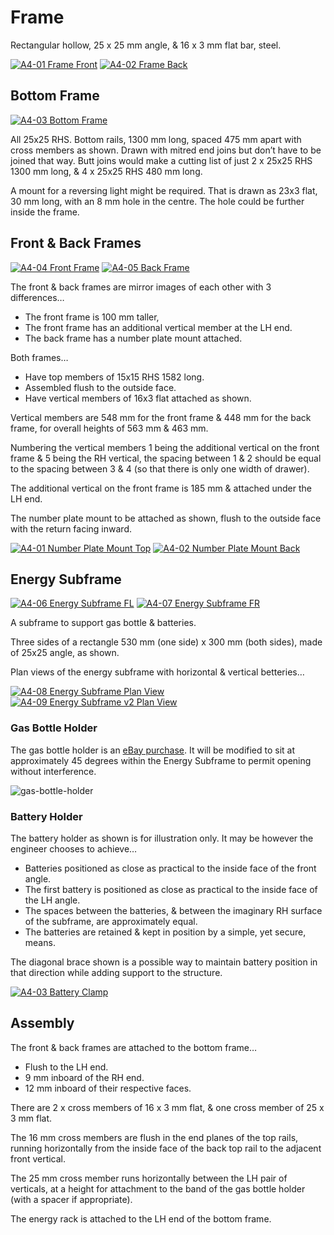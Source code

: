 # Frame

Rectangular hollow, 25 x 25 mm angle, & 16 x 3 mm flat bar, steel.


[![A4-01 Frame Front](Frame/A4-01-Frame-Front.png)](Frame/A4-01-Frame-Front.pdf)
[![A4-02 Frame Back](Frame/A4-02-Frame-Back.png)](Frame/A4-02-Frame-Back.pdf)

## Bottom Frame

[![A4-03 Bottom Frame](Frame/A4-03-Bottom-Frame.png)](Frame/A4-03-Bottom-Frame.pdf)

All 25x25 RHS. Bottom rails, 1300 mm long, spaced 475 mm apart with cross members as shown. Drawn with mitred end joins but don’t have to be joined that way. Butt joins would make a cutting list of just 2 x 25x25 RHS 1300 mm long, & 4 x 25x25 RHS 480 mm long.

A mount for a reversing light might be required. That is drawn as 23x3 flat, 30 mm long, with an 8 mm hole in the centre. The hole could be further inside the frame.

## Front & Back Frames

[![A4-04 Front Frame](Frame/A4-04-Front-Frame.png)](Frame/A4-04-Front-Frame.pdf)
[![A4-05 Back Frame](Frame/A4-05-Back-Frame.png)](Frame/A4-05-Back-Frame.pdf)

The front & back frames are mirror images of each other with 3 differences…

* The front frame is 100 mm taller,
* The front frame has an additional vertical member at the LH end.
* The back frame has a number plate mount attached.

Both frames…

* Have top members of 15x15 RHS 1582 long.
* Assembled flush to the outside face.
* Have vertical members of 16x3 flat attached as shown.

Vertical members are 548 mm for the front frame & 448 mm for the back frame, for overall heights of 563 mm & 463 mm.

Numbering the vertical members 1 being the additional vertical on the front frame & 5 being the RH vertical, the spacing between 1 & 2 should be equal to the spacing between 3 & 4 (so that there is only one width of drawer).

The additional vertical on the front frame is 185 mm & attached under the LH end.

The number plate mount to be attached as shown, flush to the outside face with the return facing inward.

[![A4-01 Number Plate Mount Top](Sheet-Metal/A4-01-Number-Plate-Mount-Top.png)](Sheet-Metal/A4-01-Number-Plate-Mount-Top.pdf)
[![A4-02 Number Plate Mount Back](Sheet-Metal/A4-02-Number-Plate-Mount-Back.png)](Sheet-Metal/A4-02-Number-Plate-Mount-Back.pdf)

## Energy Subframe

[![A4-06 Energy Subframe FL](Frame/A4-06-Energy-Subframe-FL.png)](Frame/A4-06-Energy-Subframe-FL.pdf)
[![A4-07 Energy Subframe FR](Frame/A4-07-Energy-Subframe-FR.png)](Frame/A4-07-Energy-Subframe-FR.pdf)

A subframe to support gas bottle & batteries.

Three sides of a rectangle 530 mm (one side) x 300 mm (both sides), made of 25x25 angle, as shown.

Plan views of the energy subframe with horizontal & vertical betteries…

[![A4-08 Energy Subframe Plan View](Frame/A4-08-Energy-Subframe-Plan-View.png)](Frame/A4-08-Energy-Subframe-Plan-View.pdf)
[![A4-09 Energy Subframe v2 Plan View](Frame/A4-09-Energy-Subframe-2-Plan-View.png)](Frame/A4-09-Energy-Subframe-2-Plan-View.pdf)

### Gas Bottle Holder

The gas bottle holder is an [eBay purchase](https://www.ebay.com.au/itm/254621457008). It will be modified to sit at approximately 45 degrees within the  Energy Subframe to permit opening without interference.

![gas-bottle-holder](_images/gas-bottle-holder.jpeg)

### Battery Holder

The battery holder as shown is for illustration only. It may be however the engineer chooses to achieve…

* Batteries positioned as close as practical to the inside face of the front angle.
* The first battery is positioned as close as practical to the inside face of the LH angle.
* The spaces between the batteries, & between the imaginary RH surface of the subframe, are approximately equal.
* The batteries are retained & kept in position by a simple, yet secure, means.

The diagonal brace shown is a possible way to maintain battery position in that direction while adding support to the structure.

[![A4-03 Battery Clamp](Sheet-Metal/A4-03-Battery-Clamp.png)](Sheet-Metal/A4-03-Battery-Clamp.pdf)

## Assembly

The front & back frames are attached to the bottom frame…

* Flush to the LH end.
* 9 mm inboard of the RH end.
* 12 mm inboard of their respective faces.

There are 2 x cross members of 16 x 3 mm flat, & one cross member of 25 x 3 mm flat.

The 16 mm cross members are flush in the end planes of the top rails, running horizontally from the inside face of the back top rail to the adjacent front vertical.

The 25 mm cross member runs horizontally between the LH pair of verticals, at a height for attachment to the band of the gas bottle holder (with a spacer if appropriate).

The energy rack is attached to the LH end of the bottom frame.
